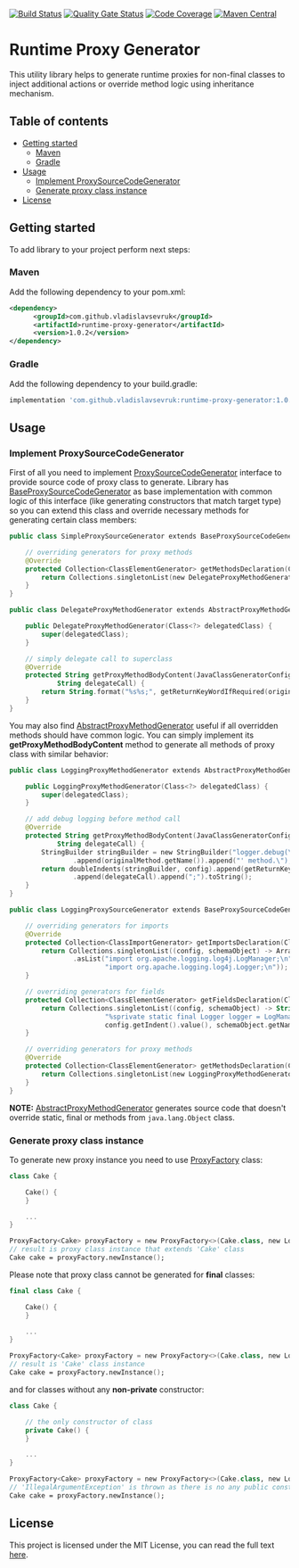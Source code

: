 [![Build Status](https://travis-ci.org/VladislavSevruk/RuntimeProxyGenerator.svg?branch=master)](https://travis-ci.com/VladislavSevruk/RuntimeProxyGenerator)
[![Quality Gate Status](https://sonarcloud.io/api/project_badges/measure?project=VladislavSevruk_RuntimeProxyGenerator&metric=alert_status)](https://sonarcloud.io/dashboard?id=VladislavSevruk_RuntimeProxyGenerator)
[![Code Coverage](https://sonarcloud.io/api/project_badges/measure?project=VladislavSevruk_RuntimeProxyGenerator&metric=coverage)](https://sonarcloud.io/component_measures?id=VladislavSevruk_RuntimeProxyGenerator&metric=coverage)
[![Maven Central](https://maven-badges.herokuapp.com/maven-central/com.github.vladislavsevruk/runtime-proxy-generator/badge.svg)](https://maven-badges.herokuapp.com/maven-central/com.github.vladislavsevruk/runtime-proxy-generator)

# Runtime Proxy Generator
This utility library helps to generate runtime proxies for non-final classes to inject additional actions or override 
method logic using inheritance mechanism.

## Table of contents
* [Getting started](#getting-started)
  * [Maven](#maven)
  * [Gradle](#gradle)
* [Usage](#usage)
  * [Implement ProxySourceCodeGenerator](#implement-proxysourcecodegenerator)
  * [Generate proxy class instance](#generate-proxy-class-instance)
* [License](#license)

## Getting started
To add library to your project perform next steps:

### Maven
Add the following dependency to your pom.xml:
```xml
<dependency>
      <groupId>com.github.vladislavsevruk</groupId>
      <artifactId>runtime-proxy-generator</artifactId>
      <version>1.0.2</version>
</dependency>
```
### Gradle
Add the following dependency to your build.gradle:
```groovy
implementation 'com.github.vladislavsevruk:runtime-proxy-generator:1.0.2'
```

## Usage
### Implement ProxySourceCodeGenerator
First of all you need to implement 
[ProxySourceCodeGenerator](/src/main/java/com/github/vladislavsevruk/generator/proxy/source/generator/ProxySourceCodeGenerator.java) 
interface to provide source code of proxy class to generate. Library has 
[BaseProxySourceCodeGenerator](/src/main/java/com/github/vladislavsevruk/generator/proxy/source/generator/BaseProxySourceCodeGenerator.java) 
as base implementation with common logic of this interface (like generating constructors that match target type) so you 
can extend this class and override necessary methods for generating certain class members:
```kotlin
public class SimpleProxySourceGenerator extends BaseProxySourceCodeGenerator {

    // overriding generators for proxy methods
    @Override
    protected Collection<ClassElementGenerator> getMethodsDeclaration(Class<?> clazz) {
        return Collections.singletonList(new DelegateProxyMethodGenerator(clazz));
    }
}

public class DelegateProxyMethodGenerator extends AbstractProxyMethodGenerator {

    public DelegateProxyMethodGenerator(Class<?> delegatedClass) {
        super(delegatedClass);
    }

    // simply delegate call to superclass
    @Override
    protected String getProxyMethodBodyContent(JavaClassGeneratorConfig config, Method originalMethod,
            String delegateCall) {
        return String.format("%s%s;", getReturnKeyWordIfRequired(originalMethod), delegateCall);
    }
}
```

You may also find 
[AbstractProxyMethodGenerator](/src/main/java/com/github/vladislavsevruk/generator/proxy/source/generator/method/AbstractProxyMethodGenerator.java)
useful if all overridden methods should have common logic. You can simply implement its __getProxyMethodBodyContent__ 
method to generate all methods of proxy class with similar behavior:
```kotlin
public class LoggingProxyMethodGenerator extends AbstractProxyMethodGenerator {

    public LoggingProxyMethodGenerator(Class<?> delegatedClass) {
        super(delegatedClass);
    }

    // add debug logging before method call
    @Override
    protected String getProxyMethodBodyContent(JavaClassGeneratorConfig config, Method originalMethod,
            String delegateCall) {
        StringBuilder stringBuilder = new StringBuilder("logger.debug(\"Calling '")
                .append(originalMethod.getName()).append("' method.\");\n");
        return doubleIndents(stringBuilder, config).append(getReturnKeyWordIfRequired(originalMethod))
                .append(delegateCall).append(";").toString();
    }
}

public class LoggingProxySourceGenerator extends BaseProxySourceCodeGenerator {

    // overriding generators for imports
    @Override
    protected Collection<ClassImportGenerator> getImportsDeclaration(Class<?> clazz) {
        return Collections.singletonList((config, schemaObject) -> Arrays
                .asList("import org.apache.logging.log4j.LogManager;\n",
                        "import org.apache.logging.log4j.Logger;\n"));
    }

    // overriding generators for fields
    protected Collection<ClassElementGenerator> getFieldsDeclaration(Class<?> clazz) {
        return Collections.singletonList((config, schemaObject) -> String.format(
                        "%sprivate static final Logger logger = LogManager.getLogger(%s.class);%n%n",
                        config.getIndent().value(), schemaObject.getName()));
    }

    // overriding generators for proxy methods
    @Override
    protected Collection<ClassElementGenerator> getMethodsDeclaration(Class<?> clazz) {
        return Collections.singletonList(new LoggingProxyMethodGenerator(clazz));
    }
}
```
__NOTE:__ [AbstractProxyMethodGenerator](/src/main/java/com/github/vladislavsevruk/generator/proxy/source/generator/method/AbstractProxyMethodGenerator.java) 
generates source code that doesn't override static, final or methods from `java.lang.Object` class.

### Generate proxy class instance
To generate new proxy instance you need to use 
[ProxyFactory](/src/main/java/com/github/vladislavsevruk/generator/proxy/ProxyFactory.java) class:
```kotlin
class Cake {

    Cake() {
    }

    ...
}

ProxyFactory<Cake> proxyFactory = new ProxyFactory<>(Cake.class, new LoggingProxySourceGenerator());
// result is proxy class instance that extends 'Cake' class
Cake cake = proxyFactory.newInstance();
```

Please note that proxy class cannot be generated for __final__ classes:
```kotlin
final class Cake {

    Cake() {
    }

    ...
}

ProxyFactory<Cake> proxyFactory = new ProxyFactory<>(Cake.class, new LoggingProxySourceGenerator());
// result is 'Cake' class instance
Cake cake = proxyFactory.newInstance();
```

and for classes without any __non-private__ constructor:
```kotlin
class Cake {

    // the only constructor of class
    private Cake() {
    }

    ...
}

ProxyFactory<Cake> proxyFactory = new ProxyFactory<>(Cake.class, new LoggingProxySourceGenerator());
// 'IllegalArgumentException' is thrown as there is no any public constructor matching received parameters
Cake cake = proxyFactory.newInstance();
```

## License
This project is licensed under the MIT License, you can read the full text [here](LICENSE).
